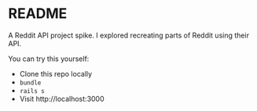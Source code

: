 # README

A Reddit API project spike.  I explored recreating parts of Reddit using their API.  

You can try this yourself:
- Clone this repo locally
- `bundle`
- `rails s`
- Visit http://localhost:3000
